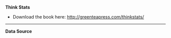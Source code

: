 
<b>Think Stats</b>
* Download the book here: http://greenteapress.com/thinkstats/

********************************************************************************

<b>Data Source</b>
